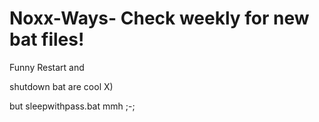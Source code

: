 # Noxx-Ways- Check weekly for new bat files!

Funny Restart and 

shutdown bat are cool X)

but sleepwithpass.bat mmh ;-;
